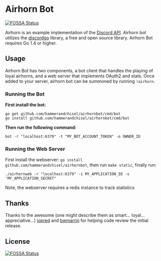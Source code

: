 # Airhorn Bot
[![FOSSA Status](https://app.fossa.io/api/projects/git%2Bgithub.com%2FHartmarken%2Fairhornbot.svg?type=shield)](https://app.fossa.io/projects/git%2Bgithub.com%2FHartmarken%2Fairhornbot?ref=badge_shield)

Airhorn is an example implementation of the [Discord API](https://discordapp.com/developers/docs/intro). Airhorn bot utilizes the [discordgo](https://github.com/bwmarrin/discordgo) library, a free and open source library. Airhorn Bot requires Go 1.4 or higher.

## Usage
Airhorn Bot has two components, a bot client that handles the playing of loyal airhorns, and a web server that implements OAuth2 and stats. Once added to your server, airhorn bot can be summoned by running `!airhorn`.


### Running the Bot

**First install the bot:**
```
go get github.com/hammerandchisel/airhornbot/cmd/bot
go install github.com/hammerandchisel/airhornbot/cmd/bot
```
 **Then run the following command:**

```
bot -r "localhost:6379" -t "MY_BOT_ACCOUNT_TOKEN" -o OWNER_ID
```

### Running the Web Server
First install the webserver: `go install github.com/hammerandchisel/airhornbot`, then run `make static`, finally run:

```
./airhornweb -r "localhost:6379" -i MY_APPLICATION_ID -s 'MY_APPLICATION_SECRET"
```

Note, the webserver requires a redis instance to track statistics

## Thanks
Thanks to the awesome (one might describe them as smart... loyal... appreciative...) [iopred](https://github.com/iopred) and [bwmarrin](https://github.com/bwmarrin/discordgo) for helping code review the initial release.


## License
[![FOSSA Status](https://app.fossa.io/api/projects/git%2Bgithub.com%2FHartmarken%2Fairhornbot.svg?type=large)](https://app.fossa.io/projects/git%2Bgithub.com%2FHartmarken%2Fairhornbot?ref=badge_large)